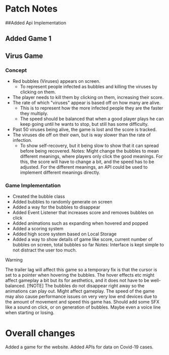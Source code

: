 # Patch Notes

##Added Api Implementation

## Added Game 1
## Virus Game
### Concept
- Red bubbles (Viruses) appears on screen. 
    - To represent people infected as bubbles and killing the viruses by clicking on them.
- The player needs to kill them by clicking on them, increasing their score.
- The rate of which "viruses" appear is based off on how many are alive.
    - This is to represent how the more infected people they are the faster they multiply.
    - The speed should be balanced that when a good player plays he can keep going until he wants to stop, but still has some difficulty.
- Past 50 viruses being alive, the game is lost and the score is tracked.
- The viruses die off on their own, but is way slower than the rate of infection.
    - To show self-recovery, but it being slow to show that it can spread before being recovered.
Notes:
Might change the bubbles to mean different meanings, where players only click the good meanings. For this, the score will have to change a bit, and the speed has to be adjusted. For the different meanings, an API could be used to implement different meanings directly.

### Game Implementation
- Created the bubble class
- Added bubbles to randomly generate on screen
- Added a way for the bubbles to disappear
- Added Event Listener that increases score and removes bubbles on click
- Added animations such as expanding when hovered and popped
- Added a scoring system
- Added high score system based on Local Storage
- Added a way to show details of game like score, current number of bubbles on screen, total bubbles so far
Notes:
Interface is kept simple to not distract the user too much. 
> [!WARNING]
> The trailer lag will affect this game so a temporary fix is that the cursor is set to a pointer when hovering the bubbles.
The hover effects etc might affect gameplay a bit but its for aesthetics, and it does not have to be well-balanced.
> [!NOTE]
> The bubbles do not disappear right away so the animations can play out. Might affect gameplay. The speed of the game may also cause performance issues on very very low end devices due to the amount of movement and speed this game has.
Should add some SFX like a sound on click, or on generation of bubbles. Maybe even a voice line when starting or losing.

# Overall changes
Added a game for the website.
Added APIs for data on Covid-19 cases.